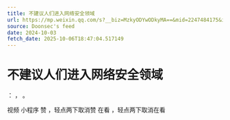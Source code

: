 ```yaml
---
title: 不建议人们进入网络安全领域
url: https://mp.weixin.qq.com/s?__biz=MzkyODYwODkyMA==&mid=2247484175&idx=1&sn=9d44d3e474bc4dfe9b9efa5830b4652e
source: Doonsec's feed
date: 2024-10-03
fetch_date: 2025-10-06T18:47:04.517149
---
```


# 不建议人们进入网络安全领域

：
，
。

视频
小程序
赞
，轻点两下取消赞
在看
，轻点两下取消在看